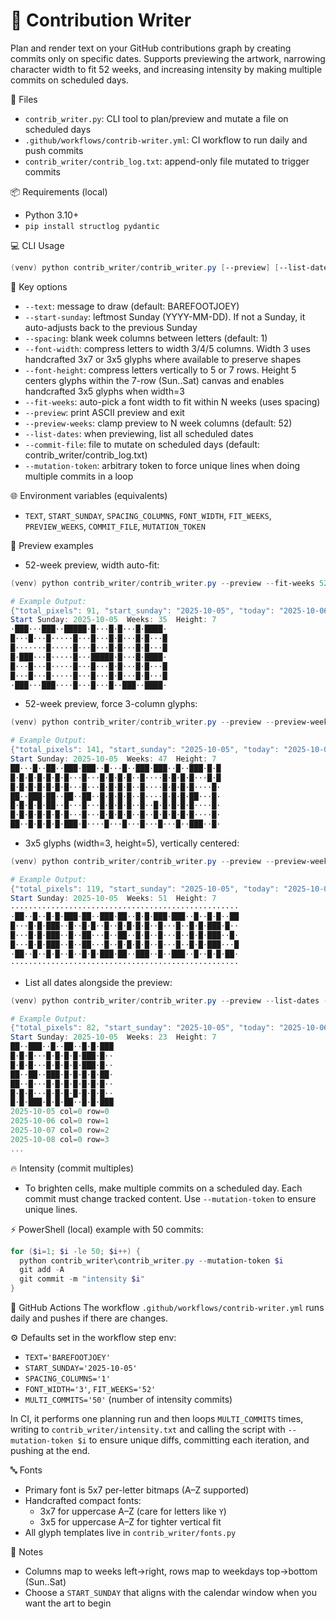 <!--

// ██████████████████████████████████████████████████████████████████████
// █▄─▄─▀██▀▄─██▄─▄▄▀█▄─▄▄─█▄─▄▄─█─▄▄─█─▄▄─█─▄─▄─███▄─▄█─▄▄─█▄─▄▄─█▄─█─▄█
// ██─▄─▀██─▀─███─▄─▄██─▄█▀██─▄███─██─█─██─███─███─▄█─██─██─██─▄█▀██▄─▄██
// █▄▄▄▄██▄▄█▄▄█▄▄█▄▄█▄▄▄▄▄█▄▄▄███▄▄▄▄█▄▄▄▄██▄▄▄██▄▄▄███▄▄▄▄█▄▄▄▄▄██▄▄▄██
// ████████████████████████████████████████ contrib_writer/README.md ████

 © BarefootJoey  -->

🧩 Contribution Writer
===================

Plan and render text on your GitHub contributions graph by creating commits only on specific dates. Supports previewing the artwork, narrowing character width to fit 52 weeks, and increasing intensity by making multiple commits on scheduled days.

📁 Files
- `contrib_writer.py`: CLI tool to plan/preview and mutate a file on scheduled days
- `.github/workflows/contrib-writer.yml`: CI workflow to run daily and push commits
- `contrib_writer/contrib_log.txt`: append-only file mutated to trigger commits

📦 Requirements (local)
- Python 3.10+
- `pip install structlog pydantic`

💻 CLI Usage
```powershell
(venv) python contrib_writer/contrib_writer.py [--preview] [--list-dates] [--text TEXT] [--start-sunday YYYY-MM-DD] [--spacing N] [--font-width 3|4|5] [--font-height 5|7] [--fit-weeks N] [--preview-weeks N] [--commit-file PATH] [--mutation-token TOKEN]
```

🔑 Key options
- `--text`: message to draw (default: BAREFOOTJOEY)
- `--start-sunday`: leftmost Sunday (YYYY-MM-DD). If not a Sunday, it auto-adjusts back to the previous Sunday
- `--spacing`: blank week columns between letters (default: 1)
 - `--font-width`: compress letters to width 3/4/5 columns. Width 3 uses handcrafted 3x7 or 3x5 glyphs where available to preserve shapes
 - `--font-height`: compress letters vertically to 5 or 7 rows. Height 5 centers glyphs within the 7-row (Sun..Sat) canvas and enables handcrafted 3x5 glyphs when width=3
- `--fit-weeks`: auto-pick a font width to fit within N weeks (uses spacing)
- `--preview`: print ASCII preview and exit
- `--preview-weeks`: clamp preview to N week columns (default: 52)
- `--list-dates`: when previewing, list all scheduled dates
- `--commit-file`: file to mutate on scheduled days (default: contrib_writer/contrib_log.txt)
- `--mutation-token`: arbitrary token to force unique lines when doing multiple commits in a loop

🌐 Environment variables (equivalents)
- `TEXT`, `START_SUNDAY`, `SPACING_COLUMNS`, `FONT_WIDTH`, `FIT_WEEKS`, `PREVIEW_WEEKS`, `COMMIT_FILE`, `MUTATION_TOKEN`

👀 Preview examples
- 52-week preview, width auto-fit:
```powershell
(venv) python contrib_writer/contrib_writer.py --preview --fit-weeks 52 --preview-weeks 52 --text "GITHUB" --spacing 1 --start-sunday 2025-10-05

# Example Output:
{"total_pixels": 91, "start_sunday": "2025-10-05", "today": "2025-10-06", "event": "schedule_generated", "level": "info", "timestamp": "2025-10-06T21:13:12.668510Z"}
Start Sunday: 2025-10-05  Weeks: 35  Height: 7
·███···███··█████·█···█·█···█·████·
█···█···█·····█···█···█·█···█·█···█
█·······█·····█···█···█·█···█·█···█
█·███···█·····█···█████·█···█·████·
█···█···█·····█···█···█·█···█·█···█
█···█···█·····█···█···█·█···█·█···█
·███···███····█···█···█··███··████·
```
- 52-week preview, force 3-column glyphs:
```powershell
(venv) python contrib_writer/contrib_writer.py --preview --preview-weeks 52 --font-width 3 --text "BAREFOOTJOEY" --spacing 1 --start-sunday 2025-10-05

# Example Output:
{"total_pixels": 141, "start_sunday": "2025-10-05", "today": "2025-10-06", "event": "schedule_generated", "level": "info", "timestamp": "2025-10-06T20:19:49.712836Z"}
Start Sunday: 2025-10-05  Weeks: 47  Height: 7
██···█··██··███·███··█···█··███·███··█··███·█·█
█·█·█·█·█·█·█···█···█·█·█·█··█····█·█·█·█···█·█
█·█·█·█·█·█·█···█···█·█·█·█··█····█·█·█·█····█·
██··███·██··██··██··█·█·█·█··█····█·█·█·██···█·
█·█·█·█·██··█···█···█·█·█·█··█··█·█·█·█·█····█·
█·█·█·█·█·█·█···█···█·█·█·█··█··█·█·█·█·█····█·
██··█·█·█·█·███·█····█···█···█···█···█··███··█·
```
- 3x5 glyphs (width=3, height=5), vertically centered:
```powershell
(venv) python contrib_writer/contrib_writer.py --preview --preview-weeks 52 --font-width 3 --font-height 5 --text "CONTRIBUTIONS" --spacing 1 --start-sunday 2025-10-05

# Example Output: 
{"total_pixels": 119, "start_sunday": "2025-10-05", "today": "2025-10-07", "event": "schedule_generated", "level": "info", "timestamp": "2025-10-07T16:29:17.391146Z"}
Start Sunday: 2025-10-05  Weeks: 51  Height: 7
···················································
·██··█··█·█·███·██··███·██··█·█·███·███··█··█·█··██
█···█·█·███··█··█·█··█··█·█·█·█··█···█··█·█·███·█··
█···█·█·███··█··██···█··██··█·█··█···█··█·█·███··█·
█···█·█·███··█··██···█··█·█·█·█··█···█··█·█·███···█
·██··█··█·█··█··█·█·███·██··███··█··███··█··█·█·██·
···················································
```
- List all dates alongside the preview:
```powershell
(venv) python contrib_writer/contrib_writer.py --preview --list-dates --preview-weeks 52 --font-width 3 --text "README" --spacing 1 --start-sunday 2025-10-05

# Example Output: 
{"total_pixels": 82, "start_sunday": "2025-10-05", "today": "2025-10-06", "event": "schedule_generated", "level": "info", "timestamp": "2025-10-06T21:18:58.732853Z"}
Start Sunday: 2025-10-05  Weeks: 23  Height: 7
██··███··█··██··█·█·███
█·█·█···█·█·█·█·███·█··
█·█·█···█·█·█·█·███·█··
██··██··███·█·█·█·█·██·
██··█···█·█·█·█·█·█·█··
█·█·█···█·█·█·█·█·█·█··
█·█·███·█·█·██··█·█·███
2025-10-05 col=0 row=0
2025-10-06 col=0 row=1
2025-10-07 col=0 row=2
2025-10-08 col=0 row=3
...
```

🔥 Intensity (commit multiples)
- To brighten cells, make multiple commits on a scheduled day. Each commit must change tracked content. Use `--mutation-token` to ensure unique lines.

⚡ PowerShell (local) example with 50 commits:
```powershell
for ($i=1; $i -le 50; $i++) {
  python contrib_writer\contrib_writer.py --mutation-token $i
  git add -A
  git commit -m "intensity $i"
}
```

🤖 GitHub Actions
The workflow `.github/workflows/contrib-writer.yml` runs daily and pushes if there are changes.

⚙️ Defaults set in the workflow step env:
- `TEXT='BAREFOOTJOEY'`
- `START_SUNDAY='2025-10-05'`
- `SPACING_COLUMNS='1'`
- `FONT_WIDTH='3'`, `FIT_WEEKS='52'`
- `MULTI_COMMITS='50'` (number of intensity commits)

In CI, it performs one planning run and then loops `MULTI_COMMITS` times, writing to `contrib_writer/intensity.txt` and calling the script with `--mutation-token $i` to ensure unique diffs, committing each iteration, and pushing at the end.

🔤 Fonts
- Primary font is 5x7 per-letter bitmaps (A–Z supported)
 - Handcrafted compact fonts:
   - 3x7 for uppercase A–Z (care for letters like `Y`)
   - 3x5 for uppercase A–Z for tighter vertical fit
 - All glyph templates live in `contrib_writer/fonts.py`

📝 Notes
- Columns map to weeks left→right, rows map to weekdays top→bottom (Sun..Sat)
- Choose a `START_SUNDAY` that aligns with the calendar window when you want the art to begin
